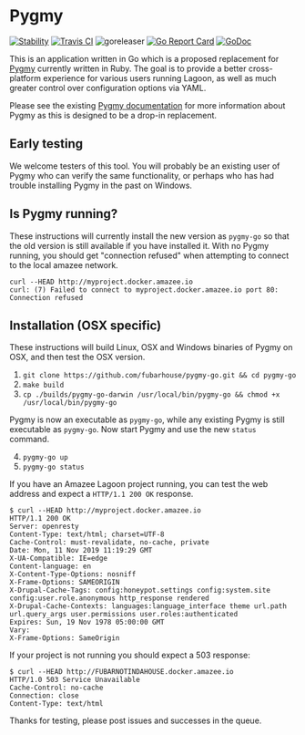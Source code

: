 # Pygmy

[![Stability](https://img.shields.io/badge/stability-stable-green.svg)]()
[![Travis CI](https://travis-ci.org/fubarhouse/pygmy-go.svg?branch=master)](https://travis-ci.org/fubarhouse/pygmy-go)
![goreleaser](https://github.com/fubarhouse/pygmy-go/workflows/goreleaser/badge.svg)
[![Go Report Card](https://goreportcard.com/badge/github.com/fubarhouse/pygmy-go)](https://goreportcard.com/report/github.com/fubarhouse/pygmy-go)
[![GoDoc](https://godoc.org/github.com/fubarhouse/pygmy-go?status.svg)](https://godoc.org/github.com/fubarhouse/pygmy-go)

This is an application written in Go which is a proposed replacement for [Pygmy](https://pygmy.readthedocs.io/en/master/)
currently written in Ruby. The goal is to provide a better cross-platform experience
for various users running Lagoon, as well as much greater control over configuration
options via YAML.

Please see the existing [Pygmy documentation](https://pygmy.readthedocs.io) for more information
about Pygmy as this is designed to be a drop-in replacement.

## Early testing

We welcome testers of this tool. You will probably be an existing user of Pygmy who
can verify the same functionality, or perhaps who has had trouble installing Pygmy in the
past on Windows.

## Is Pygmy running?

These instructions will currently install the new version as `pygmy-go` so that the
old version is still available if you have installed it. With no Pygmy running,
you should get "connection refused" when attempting to connect to the local amazee network.

```
curl --HEAD http://myproject.docker.amazee.io
curl: (7) Failed to connect to myproject.docker.amazee.io port 80: Connection refused
```

## Installation (OSX specific)

These instructions will build Linux, OSX and Windows binaries of Pygmy on OSX,
and then test the OSX version.

1. `git clone https://github.com/fubarhouse/pygmy-go.git && cd pygmy-go`
2. `make build`
3. `cp ./builds/pygmy-go-darwin /usr/local/bin/pygmy-go && chmod +x /usr/local/bin/pygmy-go`

Pygmy is now an executable as `pygmy-go`, while any existing Pygmy is still executable
as `pygmy-go`. Now start Pygmy and use the new `status` command.

4. `pygmy-go up`
5. `pygmy-go status`

If you have an Amazee Lagoon project running, you can test the web address and
expect a `HTTP/1.1 200 OK` response.

```
$ curl --HEAD http://myproject.docker.amazee.io
HTTP/1.1 200 OK
Server: openresty
Content-Type: text/html; charset=UTF-8
Cache-Control: must-revalidate, no-cache, private
Date: Mon, 11 Nov 2019 11:19:29 GMT
X-UA-Compatible: IE=edge
Content-language: en
X-Content-Type-Options: nosniff
X-Frame-Options: SAMEORIGIN
X-Drupal-Cache-Tags: config:honeypot.settings config:system.site config:user.role.anonymous http_response rendered
X-Drupal-Cache-Contexts: languages:language_interface theme url.path url.query_args user.permissions user.roles:authenticated
Expires: Sun, 19 Nov 1978 05:00:00 GMT
Vary:
X-Frame-Options: SameOrigin
```

If your project is not running you should expect a 503 response:

```
$ curl --HEAD http://FUBARNOTINDAHOUSE.docker.amazee.io
HTTP/1.0 503 Service Unavailable
Cache-Control: no-cache
Connection: close
Content-Type: text/html
```

Thanks for testing, please post issues and successes in the queue.
 